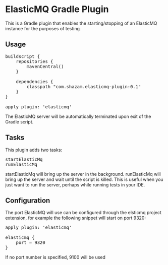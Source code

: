 ElasticMQ Gradle Plugin
=======================

This is a Gradle plugin that enables the starting/stopping of an ElasticMQ instance for the purposes of testing

Usage
-----

<pre>
buildscript {
	repositories {
		mavenCentral()
	}

	dependencies {
		classpath "com.shazam.elasticmq-plugin:0.1"
	}
}

apply plugin: 'elasticmq'
</pre>

The ElasticMQ server will be automatically terminated upon exit of the Gradle script.

Tasks
-----

This plugin adds two tasks:
<pre>
startElasticMq
runElasticMq
</pre>

startElasticMq will bring up the server in the background.
runElasticMq will bring up the server and wait until the script is killed.  This is useful when you just want to run the server, perhaps while running tests in your IDE.

Configuration
-----
The port ElasticMQ will use can be configured through the elsticmq project extension, for example the following snippet will start on port 9320:
<pre>
apply plugin: 'elasticmq'

elasticmq {
	port = 9320
}
</pre>

If no port number is specified, 9100 will be used
